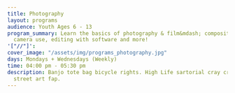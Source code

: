 ```yaml
---
title: Photography
layout: programs
audience: Youth Ages 6 - 13
program_summary: Learn the basics of photography & film&mdash; composition, digital
  camera use, editing with software and more!
'["//"]': 
cover_image: "/assets/img/programs_photography.jpg"
days: Mondays + Wednesdays (Weekly)
time: 04:00 pm - 05:30 pm
description: Banjo tote bag bicycle rights. High Life sartorial cray craft beer whatever
  street art fap.
---
```



